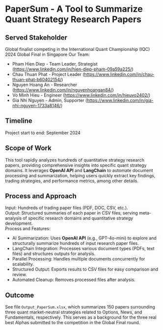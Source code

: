 # PaperSum - A Tool to Summarize Quant Strategy Research Papers

## Served Stakeholder
Global finalist competing in the International Quant Championship (IQC) 2024 Global Final in Singapore 
Our Team:
+ Pham Hien Diep - Team Leader, Strategist (https://www.linkedin.com/in/hien-diep-pham-09a59a225/)
+ Chau Thuan Phat - Project Leader (https://www.linkedin.com/in/chau-thuan-phat-b60402154/)
+ Nguyen Hoang An - Researcher (https://www.linkedin.com/in/nguyenhoangan84/)
+ Vo Minh Hieu - Engineer (https://www.linkedin.com/in/hieuvo2402/)
+ Gia Nhi Nguyen -  Admin, Supporter (https://www.linkedin.com/in/gia-nhi-nguyen-1733a8146/)
  
## Timeline
Project start to end: September 2024

## Scope of Work
This tool rapidly analyzes hundreds of quantitative strategy research papers, providing comprehensive insights into specific quant strategy domains. It leverages **OpenAI API** and **LangChain** to automate document processing and summarization, helping users quickly extract key findings, trading strategies, and performance metrics, among other details.

## Process and Approach
Input: Hundreds of trading paper files (PDF, DOC, CSV, etc.).  
Output: Structured summaries of each paper in CSV files, serving meta-analysis of specific research domains and quantitative strategy development.  
Process and Features:  
- AI Summarization: Uses **OpenAI API** (e.g., GPT-4o-mini) to explore and structurally summarize hundreds of input research paper files.
- LangChain Integration: Processes various document types (PDFs, text files) and structures outputs for analysis.
- Parallel Processing: Handles multiple documents concurrently for scalability.
- Structured Output: Exports results to CSV files for easy comparison and review.
- Automated Cleanup: Removes processed files after analysis.

## Outcome
See file `Output_PaperSum.xlsx`, which summarizes 150 papers surrounding three quant market-neutral strategies related to Options, News, and Fundamentals, respectively. This serves as a background for the three real best Alphas submitted to the competition in the Global Final round.
